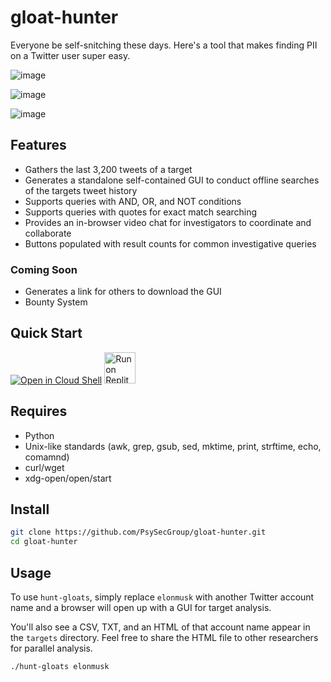 # gloat-hunter

Everyone be self-snitching these days. Here's a tool that makes finding PII on a Twitter user super easy.

![image](https://user-images.githubusercontent.com/76200774/243126368-f15ecad3-0819-4f1b-8ca1-d52a3089f646.png)

![image](https://github.com/PsySecGroup/gloat-hunter/assets/76200774/cd01770e-4b13-4e2e-b01c-b6f7a1c31ae7)

![image](https://github.com/PsySecGroup/gloat-hunter/assets/76200774/afa933a6-511a-4a1e-a8b2-36f62233c6d4)

## Features

* Gathers the last 3,200 tweets of a target
* Generates a standalone self-contained GUI to conduct offline searches of the targets tweet history
* Supports queries with AND, OR, and NOT conditions
* Supports queries with quotes for exact match searching
* Provides an in-browser video chat for investigators to coordinate and collaborate
* Buttons populated with result counts for common investigative queries

### Coming Soon

* Generates a link for others to download the GUI
* Bounty System

## Quick Start

[![Open in Cloud Shell](https://user-images.githubusercontent.com/27065646/92304704-8d146d80-ef80-11ea-8c29-0deaabb1c702.png)](https://console.cloud.google.com/cloudshell/open?git_repo=https://github.com/psysecgroup/gloat-hunter&tutorial=README.md)
<a href="https://repl.it/github/psysecgroup/gloat-hunter"><img src="https://replit.com/badge/github/psysecgroup/gloat-hunter" alt="Run on Replit" height="50"></a>

## Requires

* Python
* Unix-like standards (awk, grep, gsub, sed, mktime, print, strftime, echo, comamnd)
* curl/wget
* xdg-open/open/start

## Install

```bash
git clone https://github.com/PsySecGroup/gloat-hunter.git
cd gloat-hunter
```

## Usage

To use `hunt-gloats`, simply replace `elonmusk` with another Twitter account name and a browser will open up with a GUI for target analysis.

You'll also see a CSV, TXT, and an HTML of that account name appear in the `targets` directory.  Feel free to share the HTML file to other researchers for parallel analysis.

```bash
./hunt-gloats elonmusk
```
